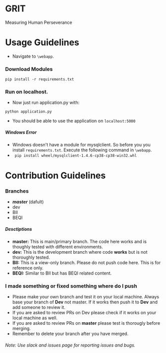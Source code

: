 # GRIT
Measuring Human Perseverance


# Usage Guidelines
- Navigate to `\webapp`.
### Download Modules
 ```
 pip install -r requirements.txt
 ```
### Run on localhost.
- Now just run application.py with:
```
python application.py
```
- You should be able to use the application on `localhost:5000`

##### Windows Error
- Windows doesn't have a module for mysqlclient. So before you you install `requirements.txt`. Execute the following command in `\webapp`.
- ``` pip install wheel/mysqlclient-1.4.6-cp38-cp38-win32.whl```


# Contribution Guidelines

### Branches
- ***master*** (dafult)
- dev
- BII
- BEQI

##### Desctiptions 

- **master:** This is main/primary branch. The code here works and is thoughly tested with different environments. 
- **dev:** This is the development branch where code **works** but is not thoroughly tested.
- **BII:** This is a view-only branch. Please do not push code here. This is for reference only.
- **BEQI:** Similar to BII but has BEQI related content.


### I made something or fixed something where do I push

- Please make your own branch and test it on your local machine. Always base your branch of **Dev** not master. If it works then push it to **Dev** and add someone to review it. 
- If you are asked to review PRs on Dev please check if it works on your local machine as well.
- If you are asked to review PRs on **master** please test is thorougly before merging.
- Remember to delete your branch after you have merged.

###### Note: Use slack and issues page for reporting issues and bugs.
